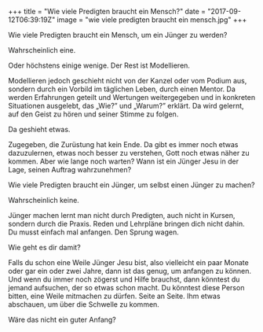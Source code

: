 +++
title = "Wie viele Predigten braucht ein Mensch?"
date = "2017-09-12T06:39:19Z"
image = "wie viele predigten braucht ein mensch.jpg"
+++

Wie viele Predigten braucht ein Mensch, um ein Jünger zu werden?

Wahrscheinlich eine. 

Oder höchstens einige wenige. Der Rest ist Modellieren.

Modellieren jedoch geschieht nicht von der Kanzel oder vom Podium aus, sondern durch ein Vorbild im täglichen Leben, durch einen Mentor. Da werden Erfahrungen geteilt und Wertungen weitergegeben und in konkreten Situationen ausgelebt, das „Wie?” und „Warum?” erklärt. Da wird gelernt, auf den Geist zu hören und seiner Stimme zu folgen.

Da geshieht etwas.

Zugegeben, die Zurüstung hat kein Ende. Da gibt es immer noch etwas dazuzulernen, etwas noch besser zu verstehen, Gott noch etwas näher zu kommen. Aber wie lange noch warten? Wann ist ein Jünger Jesu in der Lage, seinen Auftrag wahrzunehmen?

Wie viele Predigten braucht ein Jünger, um selbst einen Jünger zu machen?

Wahrscheinlich keine. 

Jünger machen lernt man nicht durch Predigten, auch nicht in Kursen, sondern durch die Praxis. Reden und Lehrpläne bringen dich nicht dahin. Du musst einfach mal anfangen. Den Sprung wagen.

Wie geht es dir damit? 

Falls du schon eine Weile Jünger Jesu bist, also vielleicht ein paar Monate oder gar ein oder zwei Jahre, dann ist das genug, um anfangen zu können. Und wenn du immer noch zögerst und Hilfe brauchst, dann könntest du jemand aufsuchen, der so etwas schon macht. Du könntest diese Person bitten, eine Weile mitmachen zu dürfen. Seite an Seite. Ihm etwas abschauen, um über die Schwelle zu kommen.

Wäre das nicht ein guter Anfang?